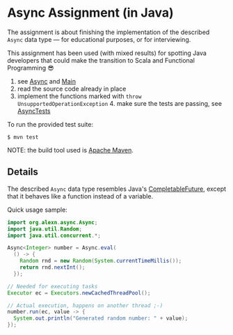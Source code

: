 # Async Assignment (in Java)

The assignment is about finishing the implementation of the described `Async`
data type — for educational purposes, or for interviewing. 

This assignment has been used (with mixed results) for spotting Java developers that 
could make the transition to Scala and Functional Programming 😎

1. see [Async](./src/main/java/org/alexn/async/Async.java) and [Main](./src/main/java/org/alexn/async/Main.java)
2. read the source code already in place
3. implement the functions marked with `throw UnsupportedOperationException`
    4. make sure the tests are passing, see [AsyncTests](./src/test/java/org/alexn/async/AsyncTests.java)

To run the provided test suite:

```
$ mvn test
```

NOTE: the build tool used is [Apache Maven](https://maven.apache.org/).

## Details

The described `Async` data type resembles Java's
[CompletableFuture](https://docs.oracle.com/javase/8/docs/api/java/util/concurrent/CompletableFuture.html),
except that it behaves like a function instead of a variable.

Quick usage sample:

```java
import org.alexn.async.Async;
import java.util.Random;
import java.util.concurrent.*;

Async<Integer> number = Async.eval(
  () -> {
    Random rnd = new Random(System.currentTimeMillis());
    return rnd.nextInt();
  });

// Needed for executing tasks
Executor ec = Executors.newCachedThreadPool();

// Actual execution, happens on another thread ;-)
number.run(ec, value -> {
  System.out.println("Generated random number: " + value);
});
```

